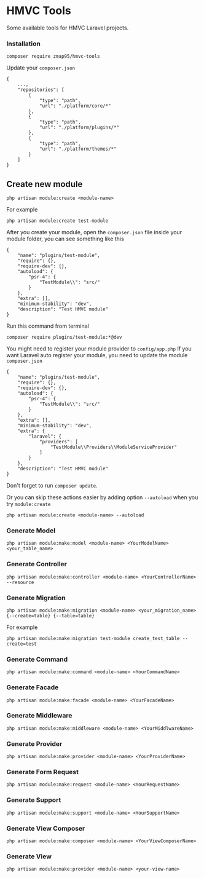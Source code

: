 # HMVC Tools
Some available tools for HMVC Laravel projects.

### Installation
```$xslt
composer require zmap95/hmvc-tools
```
Update your `composer.json`
```$xslt
{
    ...,
    "repositories": [
        {
            "type": "path",
            "url": "./platform/core/*"
        },
        {
            "type": "path",
            "url": "./platform/plugins/*"
        },
        {
            "type": "path",
            "url": "./platform/themes/*"
        }
    ]
}
```

## Create new module
```$xslt
php artisan module:create <module-name>
```
For example
```$xslt
php artisan module:create test-module
```
After you create your module, open the `composer.json` file inside your module folder, you can see something like this
```$xslt
{
    "name": "plugins/test-module",
    "require": {},
    "require-dev": {},
    "autoload": {
        "psr-4": {
            "TestModule\\": "src/"
        }
    },
    "extra": [],
    "minimum-stability": "dev",
    "description": "Test HMVC module"
}
```
Run this command from terminal
```$xslt
composer require plugins/test-module:*@dev
```
You might need to register your module provider to `config/app.php`
If you want Laravel auto register your module, you need to update the module `composer.json`
```$xslt
{
    "name": "plugins/test-module",
    "require": {},
    "require-dev": {},
    "autoload": {
        "psr-4": {
            "TestModule\\": "src/"
        }
    },
    "extra": [],
    "minimum-stability": "dev",
    "extra": {
        "laravel": {
            "providers": [
                "TestModule\\Providers\\ModuleServiceProvider"
            ]
        }
    },
    "description": "Test HMVC module"
}
```
Don't forget to run `composer update`.

Or you can skip these actions easier by adding option `--autoload` when you try `module:create`
```$xslt
php artisan module:create <module-name> --autoload
```

### Generate Model
```$xslt
php artisan module:make:model <module-name> <YourModelName> <your_table_name>
```

### Generate Controller
```$xslt
php artisan module:make:controller <module-name> <YourControllerName> --resource
```

### Generate Migration
```$xslt
php artisan module:make:migration <module-name> <your_migration_name> {--create=table} {--table=table}
```
For example
```$xslt
php artisan module:make:migration test-module create_test_table --create=test
```

### Generate Command
```$xslt
php artisan module:make:command <module-name> <YourCommandName>
```

### Generate Facade
```$xslt
php artisan module:make:facade <module-name> <YourFacadeName>
```

### Generate Middleware
```$xslt
php artisan module:make:middleware <module-name> <YourMiddlwareName>
```

### Generate Provider
```Provider
php artisan module:make:provider <module-name> <YourProviderName>
```

### Generate Form Request
```Provider
php artisan module:make:request <module-name> <YourRequestName>
```

### Generate Support
```Provider
php artisan module:make:support <module-name> <YourSupportName>
```

### Generate View Composer
```Provider
php artisan module:make:composer <module-name> <YourViewComposerName>
```

### Generate View
```Provider
php artisan module:make:provider <module-name> <your-view-name>
```
